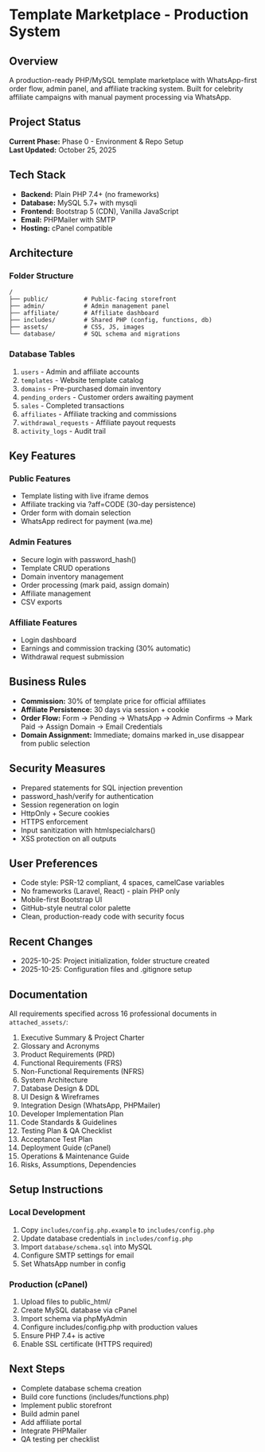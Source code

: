# Template Marketplace - Production System

## Overview
A production-ready PHP/MySQL template marketplace with WhatsApp-first order flow, admin panel, and affiliate tracking system. Built for celebrity affiliate campaigns with manual payment processing via WhatsApp.

## Project Status
**Current Phase:** Phase 0 - Environment & Repo Setup  
**Last Updated:** October 25, 2025

## Tech Stack
- **Backend:** Plain PHP 7.4+ (no frameworks)
- **Database:** MySQL 5.7+ with mysqli
- **Frontend:** Bootstrap 5 (CDN), Vanilla JavaScript
- **Email:** PHPMailer with SMTP
- **Hosting:** cPanel compatible

## Architecture

### Folder Structure
```
/
├── public/          # Public-facing storefront
├── admin/           # Admin management panel
├── affiliate/       # Affiliate dashboard
├── includes/        # Shared PHP (config, functions, db)
├── assets/          # CSS, JS, images
└── database/        # SQL schema and migrations
```

### Database Tables
1. `users` - Admin and affiliate accounts
2. `templates` - Website template catalog
3. `domains` - Pre-purchased domain inventory
4. `pending_orders` - Customer orders awaiting payment
5. `sales` - Completed transactions
6. `affiliates` - Affiliate tracking and commissions
7. `withdrawal_requests` - Affiliate payout requests
8. `activity_logs` - Audit trail

## Key Features

### Public Features
- Template listing with live iframe demos
- Affiliate tracking via ?aff=CODE (30-day persistence)
- Order form with domain selection
- WhatsApp redirect for payment (wa.me)

### Admin Features
- Secure login with password_hash()
- Template CRUD operations
- Domain inventory management
- Order processing (mark paid, assign domain)
- Affiliate management
- CSV exports

### Affiliate Features
- Login dashboard
- Earnings and commission tracking (30% automatic)
- Withdrawal request submission

## Business Rules
- **Commission:** 30% of template price for official affiliates
- **Affiliate Persistence:** 30 days via session + cookie
- **Order Flow:** Form → Pending → WhatsApp → Admin Confirms → Mark Paid → Assign Domain → Email Credentials
- **Domain Assignment:** Immediate; domains marked in_use disappear from public selection

## Security Measures
- Prepared statements for SQL injection prevention
- password_hash/verify for authentication
- Session regeneration on login
- HttpOnly + Secure cookies
- HTTPS enforcement
- Input sanitization with htmlspecialchars()
- XSS protection on all outputs

## User Preferences
- Code style: PSR-12 compliant, 4 spaces, camelCase variables
- No frameworks (Laravel, React) - plain PHP only
- Mobile-first Bootstrap UI
- GitHub-style neutral color palette
- Clean, production-ready code with security focus

## Recent Changes
- 2025-10-25: Project initialization, folder structure created
- 2025-10-25: Configuration files and .gitignore setup

## Documentation
All requirements specified across 16 professional documents in `attached_assets/`:
1. Executive Summary & Project Charter
2. Glossary and Acronyms
3. Product Requirements (PRD)
4. Functional Requirements (FRS)
5. Non-Functional Requirements (NFRS)
6. System Architecture
7. Database Design & DDL
8. UI Design & Wireframes
9. Integration Design (WhatsApp, PHPMailer)
10. Developer Implementation Plan
11. Code Standards & Guidelines
12. Testing Plan & QA Checklist
13. Acceptance Test Plan
14. Deployment Guide (cPanel)
15. Operations & Maintenance Guide
16. Risks, Assumptions, Dependencies

## Setup Instructions

### Local Development
1. Copy `includes/config.php.example` to `includes/config.php`
2. Update database credentials in `includes/config.php`
3. Import `database/schema.sql` into MySQL
4. Configure SMTP settings for email
5. Set WhatsApp number in config

### Production (cPanel)
1. Upload files to public_html/
2. Create MySQL database via cPanel
3. Import schema via phpMyAdmin
4. Configure includes/config.php with production values
5. Ensure PHP 7.4+ is active
6. Enable SSL certificate (HTTPS required)

## Next Steps
- Complete database schema creation
- Build core functions (includes/functions.php)
- Implement public storefront
- Build admin panel
- Add affiliate portal
- Integrate PHPMailer
- QA testing per checklist
